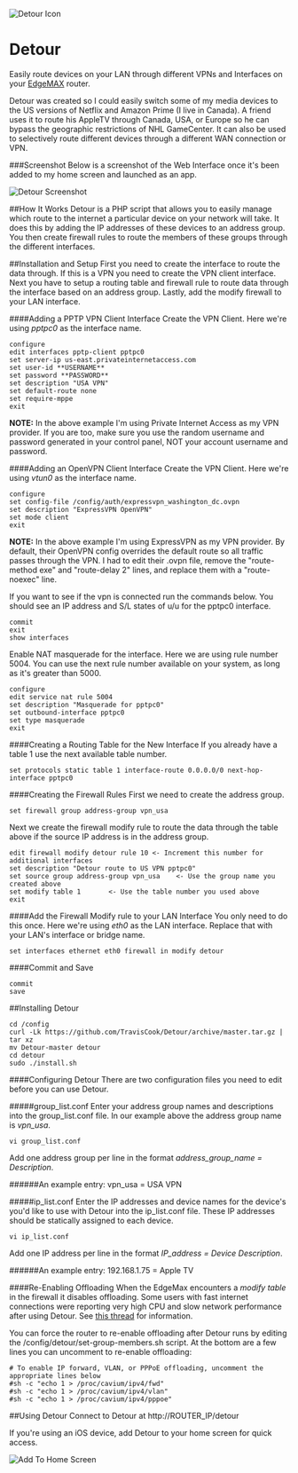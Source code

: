 ![Detour Icon](../images/icon.png?raw=true)

Detour
======

Easily route devices on your LAN through different VPNs and Interfaces on your [EdgeMAX](http://www.ubnt.com/edgemax/edgerouter-lite/) router.

Detour was created so I could easily switch some of my media devices to the US versions of Netflix and Amazon Prime (I live in Canada).  A friend uses it to route his AppleTV through Canada, USA, or Europe so he can bypass the geographic restrictions of NHL GameCenter.  It can also be used to selectively route different devices through a different WAN connection or VPN.

###Screenshot
Below is a screenshot of the Web Interface once it's been added to my home screen and launched as an app.

![Detour Screenshot](../images/screenshot.png?raw=true)

##How It Works
Detour is a PHP script that allows you to easily manage which route to the internet a particular device on your network will take.  It does this by adding the IP addresses of these devices to an address group.  You then create firewall rules to route the members of these groups through the different interfaces.

##Installation and Setup
First you need to create the interface to route the data through.  If this is a VPN you need to create the VPN client interface.  Next you have to setup a routing table and firewall rule to route data through the interface based on an address group.  Lastly, add the modify firewall to your LAN interface.

####Adding a PPTP VPN Client Interface
Create the VPN Client.  Here we're using *pptpc0* as the interface name.

	configure
	edit interfaces pptp-client pptpc0
	set server-ip us-east.privateinternetaccess.com
	set user-id **USERNAME**
	set password **PASSWORD**
	set description "USA VPN"
	set default-route none
	set require-mppe
	exit

**NOTE:** In the above example I'm using Private Internet Access as my VPN provider.  If you are too, make sure you use the random username and password generated in your control panel, NOT your account username and password.

####Adding an OpenVPN Client Interface
Create the VPN Client.  Here we're using *vtun0* as the interface name.

	configure
	set config-file /config/auth/expressvpn_washington_dc.ovpn
	set description "ExpressVPN OpenVPN"
	set mode client
	exit

**NOTE:** In the above example I'm using ExpressVPN as my VPN provider.  By default, their OpenVPN config overrides the default route so all traffic passes through the VPN.  I had to edit their .ovpn file, remove the "route-method exe" and "route-delay 2" lines, and replace them with a "route-noexec" line.

If you want to see if the vpn is connected run the commands below.  You should see an IP address and S/L states of u/u for the pptpc0 interface.
	
	commit
	exit
	show interfaces

Enable NAT masquerade for the interface.  Here we are using rule number 5004.  You can use the next rule number available on your system, as long as it's greater than 5000.

	configure
	edit service nat rule 5004
	set description "Masquerade for pptpc0"
	set outbound-interface pptpc0
	set type masquerade
	exit

####Creating a Routing Table for the New Interface
If you already have a table 1 use the next available table number.

	set protocols static table 1 interface-route 0.0.0.0/0 next-hop-interface pptpc0

####Creating the Firewall Rules
First we need to create the address group.
	
	set firewall group address-group vpn_usa

Next we create the firewall modify rule to route the data through the table above if the source IP address is in the address group.  

	edit firewall modify detour rule 10 <- Increment this number for additional interfaces
	set description "Detour route to US VPN pptpc0"
	set source group address-group vpn_usa    <- Use the group name you created above
	set modify table 1       <- Use the table number you used above
	exit

####Add the Firewall Modify rule to your LAN Interface
You only need to do this once.  Here we're using *eth0* as the LAN interface.  Replace that with your LAN's interface or bridge name.

	set interfaces ethernet eth0 firewall in modify detour

####Commit and Save

	commit
	save

##Installing Detour

	cd /config
	curl -Lk https://github.com/TravisCook/Detour/archive/master.tar.gz | tar xz
	mv Detour-master detour
	cd detour
	sudo ./install.sh
	
####Configuring Detour
There are two configuration files you need to edit before you can use Detour.

#####group_list.conf
Enter your address group names and descriptions into the group_list.conf file.  In our example above the address group name is *vpn_usa*.

	vi group_list.conf

Add one address group per line in the format *address_group_name = Description*.

######An example entry:
vpn_usa = USA VPN

#####ip_list.conf
Enter the IP addresses and device names for the device's you'd like to use with Detour into the ip_list.conf file.  These IP addresses should be statically assigned to each device.

	vi ip_list.conf

Add one IP address per line in the format *IP_address = Device Description*.

######An example entry:
192.168.1.75 = Apple TV

####Re-Enabling Offloading
When the EdgeMax encounters a *modify table* in the firewall it disables offloading.  Some users with fast internet connections were reporting very high CPU and slow network performance after using Detour.  See [this thread](http://community.ubnt.com/t5/EdgeMAX/Detour-An-EdgeMax-app-to-selectively-route-different-devices/m-p/1175162#M56400) for information.

You can force the router to re-enable offloading after Detour runs by editing the /config/detour/set-group-members.sh script.  At the bottom are a few lines you can uncomment to re-enable offloading:

	# To enable IP forward, VLAN, or PPPoE offloading, uncomment the appropriate lines below
	#sh -c "echo 1 > /proc/cavium/ipv4/fwd"
	#sh -c "echo 1 > /proc/cavium/ipv4/vlan"
	#sh -c "echo 1 > /proc/cavium/ipv4/pppoe"

##Using Detour
Connect to Detour at http://ROUTER_IP/detour

If you're using an iOS device, add Detour to your home screen for quick access.

![Add To Home Screen](../images/add_to_home.png?raw=true)
